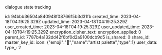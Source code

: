dialogue state tracking

id: 94bbb36504a840948f0876615b3d31fb
created_time: 2023-04-18T04:19:25.329Z
updated_time: 2023-04-18T04:19:25.329Z
user_created_time: 2023-04-18T04:19:25.329Z
user_updated_time: 2023-04-18T04:19:25.329Z
encryption_cipher_text: 
encryption_applied: 0
parent_id: 7787b4a132dd42f6bf0d2a9100dcb9d5
is_shared: 0
share_id: 
master_key_id: 
icon: {"emoji":"🎨","name":"artist palette","type":1}
user_data: 
type_: 2